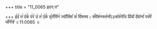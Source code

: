 +++
title = "11_0065 इदन् त"

+++
इ꣣दं꣢ त꣣ ए꣡कं꣢ प꣣र꣡ उ꣢ त꣣ ए꣡कं꣢ तृ꣣ती꣡ये꣢न꣣ ज्यो꣡ति꣢षा꣣ सं꣡ वि꣢शस्व। सं꣣वे꣡श꣢नस्त꣣न्वे꣢ऽ३चा꣡रु꣢रेधि प्रि꣣यो꣢ दे꣣वा꣡नां꣢ पर꣣मे꣢ ज꣣नि꣡त्रे꣢ ॥ 11:0065 ॥